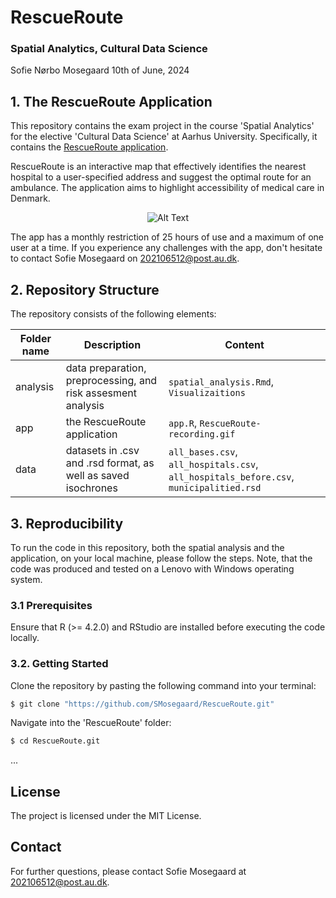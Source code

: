 # RescueRoute

### Spatial Analytics, Cultural Data Science

Sofie Nørbo Mosegaard
10th of June, 2024

## 1. The RescueRoute Application

This repository contains the exam project in the course 'Spatial Analytics' for the elective 'Cultural Data Science' at Aarhus University. Specifically, it contains the [RescueRoute application](https://sofiemosegaard.shinyapps.io/RescueRoute/).

RescueRoute is an interactive map that effectively identifies the nearest hospital to a user-specified address and suggest the optimal route for an ambulance. The application aims to highlight accessibility of medical care in Denmark.

<div align = "center">

![Alt Text](https://github.com/SMosegaard/RescueRoute/blob/main/app/RescueRoute-recording.gif)

</div>

The app has a monthly restriction of 25 hours of use and a maximum of one user at a time. If you experience any challenges with the app, don't hesitate to contact Sofie Mosegaard on 202106512@post.au.dk. 

## 2. Repository Structure

The repository consists of the following elements:

|Folder name|Description|Content|
|---|---|---|
|analysis|data preparation, preprocessing, and risk assesment analysis |```spatial_analysis.Rmd```, ```Visualizaitions```|
|app|the RescueRoute application|```app.R```, ```RescueRoute-recording.gif```|
|data|datasets in .csv and .rsd format, as well as saved isochrones|```all_bases.csv```, ```all_hospitals.csv```, ```all_hospitals_before.csv```, ```municipalitied.rsd```|

## 3. Reproducibility 

To run the code in this repository, both the spatial analysis and the application, on your local machine, please follow the steps. Note, that the code was produced and tested on a Lenovo with Windows operating system. 

### 3.1 Prerequisites

Ensure that R (>= 4.2.0) and RStudio are installed before executing the code locally.

### 3.2. Getting Started

Clone the repository by pasting the following command into your terminal:
```python
$ git clone "https://github.com/SMosegaard/RescueRoute.git"
```
Navigate into the 'RescueRoute' folder:
```python
$ cd RescueRoute.git
```

...

## License

The project is licensed under the MIT License.

## Contact

For further questions, please contact Sofie Mosegaard at 202106512@post.au.dk.